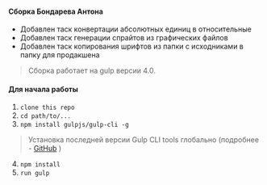 
#### Сборка Бондарева Антона

- Добавлен таск конвертации абсолютных единиц в относительные
- Добавлен таск генерации спрайтов из графических файлов
- Добавлен таск копирования шрифтов из папки с исходниками в папку для продакшена

> Сборка работает на gulp версии 4.0. 

#### Для начала работы

1. ```clone this repo```
2. ```cd path/to/...```
3. ```npm install gulpjs/gulp-cli -g```  
> Установка последней версии Gulp CLI tools глобально (подробнее - [GitHub](https://github.com/gulpjs/gulp/blob/4.0/docs/getting-started.md) )

4. ```npm install```
6. ```run gulp``` 


